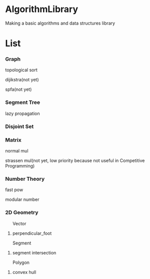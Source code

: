 # AlgorithmLibrary
Making a basic algorithms and data structures library

# List
<h3>Graph</h3>
  <p>topological sort</p>
  <p>dijikstra(not yet)</p>
  <p>spfa(not yet)</p>
<h3>Segment Tree</h3>
  <p>lazy propagation</p>  
<h3>Disjoint Set</h3>
<h3>Matrix</h3>
  <p>normal mul</p>  
  <p>strassen mul(not yet, low priority because not useful in Competitive Programming)</p>  
<h3>Number Theory</h3>
  <p>fast pow</p>  
  <p>modular number</p>
<h3>2D Geometry</h3>
  <ol><p>Vector</p>  
    <li>perpendicular_foot</li>
  </ol>
  <ol><p>Segment</p>
    <li>segment intersection</li>
  </ol>
  <ol><p>Polygon</p>
    <li>convex hull</li>
  </ol>
